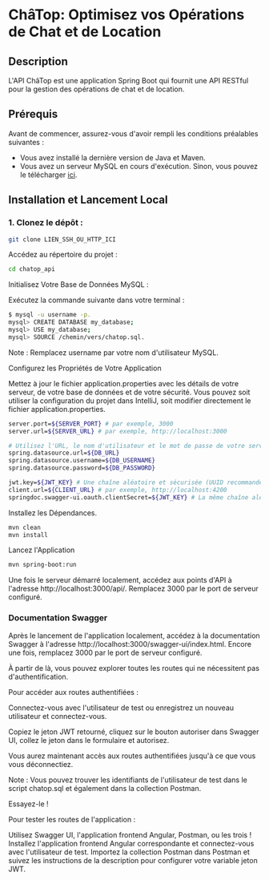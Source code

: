 # ChâTop: Optimisez vos Opérations de Chat et de Location

## Description
L'API ChâTop est une application Spring Boot qui fournit une API RESTful pour la gestion des opérations de chat et de location.

## Prérequis

Avant de commencer, assurez-vous d'avoir rempli les conditions préalables suivantes :
- Vous avez installé la dernière version de Java et Maven.
- Vous avez un serveur MySQL en cours d'exécution. Sinon, vous pouvez le télécharger [ici](https://dev.mysql.com/downloads/installer/).

## Installation et Lancement Local

### 1. Clonez le dépôt :

```bash
git clone LIEN_SSH_OU_HTTP_ICI
```

Accédez au répertoire du projet :

```bash
cd chatop_api
```
Initialisez Votre Base de Données MySQL :

Exécutez la commande suivante dans votre terminal :

```bash
$ mysql -u username -p.
mysql> CREATE DATABASE my_database;
mysql> USE my_database;
mysql> SOURCE /chemin/vers/chatop.sql.
```
Note : Remplacez username par votre nom d'utilisateur MySQL.

Configurez les Propriétés de Votre Application

Mettez à jour le fichier application.properties avec les détails de votre serveur, de votre base de données et de votre sécurité. Vous pouvez soit utiliser la configuration du projet dans IntelliJ, soit modifier directement le fichier application.properties.

```bash
server.port=${SERVER_PORT} # par exemple, 3000
server.url=${SERVER_URL} # par exemple, http://localhost:3000

# Utilisez l'URL, le nom d'utilisateur et le mot de passe de votre serveur MySQL
spring.datasource.url=${DB_URL}
spring.datasource.username=${DB_USERNAME}
spring.datasource.password=${DB_PASSWORD}

jwt.key=${JWT_KEY} # Une chaîne aléatoire et sécurisée (UUID recommandé)
client.url=${CLIENT_URL} # par exemple, http://localhost:4200
springdoc.swagger-ui.oauth.clientSecret=${JWT_KEY} # La même chaîne aléatoire et sécurisée (UUID recommandé) que jwt.key
```

Installez les Dépendances.

```bash
mvn clean
mvn install
```

Lancez l'Application

```bash
mvn spring-boot:run
```

Une fois le serveur démarré localement, accédez aux points d'API à l'adresse http://localhost:3000/api/. Remplacez 3000 par le port de serveur configuré.

### Documentation Swagger

Après le lancement de l'application localement, accédez à la documentation Swagger à l'adresse http://localhost:3000/swagger-ui/index.html. Encore une fois, remplacez 3000 par le port de serveur configuré.

À partir de là, vous pouvez explorer toutes les routes qui ne nécessitent pas d'authentification.

Pour accéder aux routes authentifiées :

Connectez-vous avec l'utilisateur de test ou enregistrez un nouveau utilisateur et connectez-vous.

Copiez le jeton JWT retourné, cliquez sur le bouton autoriser dans Swagger UI, collez le jeton dans le formulaire et autorisez.

Vous aurez maintenant accès aux routes authentifiées jusqu'à ce que vous vous déconnectiez.

Note : Vous pouvez trouver les identifiants de l'utilisateur de test dans le script chatop.sql et également dans la collection Postman.

Essayez-le !

Pour tester les routes de l'application :

Utilisez Swagger UI, l'application frontend Angular, Postman, ou les trois !
Installez l'application frontend Angular correspondante et connectez-vous avec l'utilisateur de test.
Importez la collection Postman dans Postman et suivez les instructions de la description pour configurer votre variable jeton JWT.